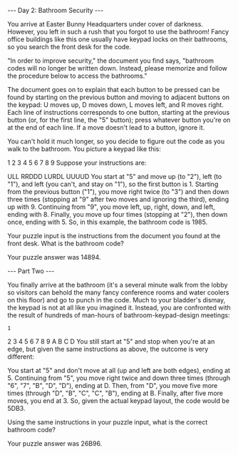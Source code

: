 --- Day 2: Bathroom Security ---

You arrive at Easter Bunny Headquarters under cover of darkness. However, you left in such a rush that you forgot to use the bathroom! Fancy office buildings like this one usually have keypad locks on their bathrooms, so you search the front desk for the code.

"In order to improve security," the document you find says, "bathroom codes will no longer be written down. Instead, please memorize and follow the procedure below to access the bathrooms."

The document goes on to explain that each button to be pressed can be found by starting on the previous button and moving to adjacent buttons on the keypad: U moves up, D moves down, L moves left, and R moves right. Each line of instructions corresponds to one button, starting at the previous button (or, for the first line, the "5" button); press whatever button you're on at the end of each line. If a move doesn't lead to a button, ignore it.

You can't hold it much longer, so you decide to figure out the code as you walk to the bathroom. You picture a keypad like this:

1 2 3
4 5 6
7 8 9
Suppose your instructions are:

ULL
RRDDD
LURDL
UUUUD
You start at "5" and move up (to "2"), left (to "1"), and left (you can't, and stay on "1"), so the first button is 1.
Starting from the previous button ("1"), you move right twice (to "3") and then down three times (stopping at "9" after two moves and ignoring the third), ending up with 9.
Continuing from "9", you move left, up, right, down, and left, ending with 8.
Finally, you move up four times (stopping at "2"), then down once, ending with 5.
So, in this example, the bathroom code is 1985.

Your puzzle input is the instructions from the document you found at the front desk. What is the bathroom code?

Your puzzle answer was 14894.

--- Part Two ---

You finally arrive at the bathroom (it's a several minute walk from the lobby so visitors can behold the many fancy conference rooms and water coolers on this floor) and go to punch in the code. Much to your bladder's dismay, the keypad is not at all like you imagined it. Instead, you are confronted with the result of hundreds of man-hours of bathroom-keypad-design meetings:

    1
  2 3 4
5 6 7 8 9
  A B C
    D
You still start at "5" and stop when you're at an edge, but given the same instructions as above, the outcome is very different:

You start at "5" and don't move at all (up and left are both edges), ending at 5.
Continuing from "5", you move right twice and down three times (through "6", "7", "B", "D", "D"), ending at D.
Then, from "D", you move five more times (through "D", "B", "C", "C", "B"), ending at B.
Finally, after five more moves, you end at 3.
So, given the actual keypad layout, the code would be 5DB3.

Using the same instructions in your puzzle input, what is the correct bathroom code?

Your puzzle answer was 26B96.
